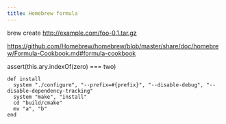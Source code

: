```yaml
---
title: Homebrew formula
---
```


brew create http://example.com/foo-0.1.tar.gz

https://github.com/Homebrew/homebrew/blob/master/share/doc/homebrew/Formula-Cookbook.md#formula-cookbook

  assert(this.ary.indexOf(zero) === two)


```
def install
  system "./configure", "--prefix=#{prefix}", "--disable-debug", "--disable-dependency-tracking"
  system "make", "install"
  cd "build/cmake"
  mv "a", "b"
end
```
